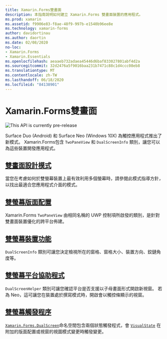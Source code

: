```yaml
---
title: Xamarin.Forms雙畫面
description: 本指南說明如何建立 Xamarin.Forms 雙畫面裝置的應用程式。
ms.prod: xamarin
ms.assetid: f9906e83-f8ae-48f9-997b-e1540b96ee8e
ms.technology: xamarin-forms
author: davidortinau
ms.author: daortin
ms.date: 02/08/2020
no-loc:
- Xamarin.Forms
- Xamarin.Essentials
ms.openlocfilehash: aeaaeb732adaea45446d6baf833027801abf4d2a
ms.sourcegitcommit: 32d2476a5f9016baa231b7471c88c1d4ccc08eb8
ms.translationtype: MT
ms.contentlocale: zh-TW
ms.lasthandoff: 06/18/2020
ms.locfileid: "84138901"
---
```

# <a name="xamarinforms-dual-screen"></a>Xamarin.Forms雙畫面

![](~/media/shared/preview.png "This API is currently pre-release")

Surface Duo (Android) 和 Surface Neo (Windows 10X) 為觸控應用程式推出了新模式。 Xamarin.Forms包含 `TwoPaneView` 和 `DualScreenInfo` 類別，讓您可以為這些裝置開發應用程式。

## <a name="dual-screen-design-patterns"></a>[雙畫面設計模式](design-patterns.md)

當您在考慮如何於雙螢幕裝置上最有效利用多個螢幕時，請參閱此模式指導方針，以找出最適合您應用程式介面的模式。

## <a name="dual-screen-layout"></a>[雙螢幕版面配置](twopaneview.md)

Xamarin.Forms `TwoPaneView` 由相同名稱的 UWP 控制項所啟發的類別，是針對雙畫面裝置優化的跨平台佈建。

## <a name="dual-screen-device-capabilities"></a>[雙螢幕裝置功能](dual-screen-info.md)

`DualScreenInfo` 類別可讓您決定檢視所在的窗格、窗格大小、裝置方向、鉸鏈角度等。

## <a name="dual-screen-platform-helpers"></a>[雙螢幕平台協助程式](dual-screen-helper.md)

`DualScreenHelper` 類別可讓您確認平台是否支援以子母畫面形式開啟新視窗。 若為 Neo，這可讓您在裝置處於撰寫模式時，開啟會以觸控條顯示的視窗。

## <a name="dual-screen-triggers"></a>[雙螢幕觸發程序](triggers.md)

[`Xamarin.Forms.DualScreen`](xref:Xamarin.Forms.DualScreen)命名空間包含兩個狀態觸發程式，會 [`VisualState`](xref:Xamarin.Forms.VisualState) 在附加的版面配置或視窗的視圖模式變更時觸發變更。

